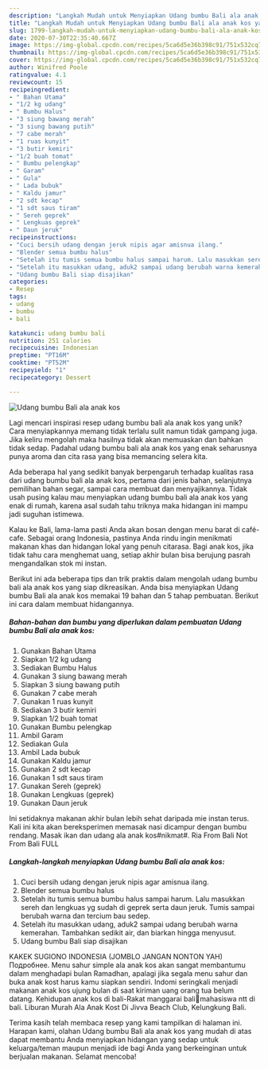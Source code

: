 ```yaml
---
description: "Langkah Mudah untuk Menyiapkan Udang bumbu Bali ala anak kos yang Menggugah Selera"
title: "Langkah Mudah untuk Menyiapkan Udang bumbu Bali ala anak kos yang Menggugah Selera"
slug: 1799-langkah-mudah-untuk-menyiapkan-udang-bumbu-bali-ala-anak-kos-yang-menggugah-selera
date: 2020-07-30T22:35:40.667Z
image: https://img-global.cpcdn.com/recipes/5ca6d5e36b398c91/751x532cq70/udang-bumbu-bali-ala-anak-kos-foto-resep-utama.jpg
thumbnail: https://img-global.cpcdn.com/recipes/5ca6d5e36b398c91/751x532cq70/udang-bumbu-bali-ala-anak-kos-foto-resep-utama.jpg
cover: https://img-global.cpcdn.com/recipes/5ca6d5e36b398c91/751x532cq70/udang-bumbu-bali-ala-anak-kos-foto-resep-utama.jpg
author: Winifred Poole
ratingvalue: 4.1
reviewcount: 15
recipeingredient:
- " Bahan Utama"
- "1/2 kg udang"
- " Bumbu Halus"
- "3 siung bawang merah"
- "3 siung bawang putih"
- "7 cabe merah"
- "1 ruas kunyit"
- "3 butir kemiri"
- "1/2 buah tomat"
- " Bumbu pelengkap"
- " Garam"
- " Gula"
- " Lada bubuk"
- " Kaldu jamur"
- "2 sdt kecap"
- "1 sdt saus tiram"
- " Sereh geprek"
- " Lengkuas geprek"
- " Daun jeruk"
recipeinstructions:
- "Cuci bersih udang dengan jeruk nipis agar amisnua ilang."
- "Blender semua bumbu halus"
- "Setelah itu tumis semua bumbu halus sampai harum. Lalu masukkan sereh dan lengkuas yg sudah di geprek serta daun jeruk. Tumis sampai berubah warna dan tercium bau sedep."
- "Setelah itu masukkan udang, aduk2 sampai udang berubah warna kemerahan. Tambahkan sedikit air, dan biarkan hingga menyusut."
- "Udang bumbu Bali siap disajikan"
categories:
- Resep
tags:
- udang
- bumbu
- bali

katakunci: udang bumbu bali 
nutrition: 251 calories
recipecuisine: Indonesian
preptime: "PT16M"
cooktime: "PT52M"
recipeyield: "1"
recipecategory: Dessert

---
```



![Udang bumbu Bali ala anak kos](https://img-global.cpcdn.com/recipes/5ca6d5e36b398c91/751x532cq70/udang-bumbu-bali-ala-anak-kos-foto-resep-utama.jpg)

Lagi mencari inspirasi resep udang bumbu bali ala anak kos yang unik? Cara menyiapkannya memang tidak terlalu sulit namun tidak gampang juga. Jika keliru mengolah maka hasilnya tidak akan memuaskan dan bahkan tidak sedap. Padahal udang bumbu bali ala anak kos yang enak seharusnya punya aroma dan cita rasa yang bisa memancing selera kita.

Ada beberapa hal yang sedikit banyak berpengaruh terhadap kualitas rasa dari udang bumbu bali ala anak kos, pertama dari jenis bahan, selanjutnya pemilihan bahan segar, sampai cara membuat dan menyajikannya. Tidak usah pusing kalau mau menyiapkan udang bumbu bali ala anak kos yang enak di rumah, karena asal sudah tahu triknya maka hidangan ini mampu jadi suguhan istimewa.

Kalau ke Bali, lama-lama pasti Anda akan bosan dengan menu barat di café-cafe. Sebagai orang Indonesia, pastinya Anda rindu ingin menikmati makanan khas dan hidangan lokal yang penuh citarasa. Bagi anak kos, jika tidak tahu cara menghemat uang, setiap akhir bulan bisa berujung pasrah mengandalkan stok mi instan.


Berikut ini ada beberapa tips dan trik praktis dalam mengolah udang bumbu bali ala anak kos yang siap dikreasikan. Anda bisa menyiapkan Udang bumbu Bali ala anak kos memakai 19 bahan dan 5 tahap pembuatan. Berikut ini cara dalam membuat hidangannya.

<!--inarticleads1-->

##### Bahan-bahan dan bumbu yang diperlukan dalam pembuatan Udang bumbu Bali ala anak kos:

1. Gunakan  Bahan Utama
1. Siapkan 1/2 kg udang
1. Sediakan  Bumbu Halus
1. Gunakan 3 siung bawang merah
1. Siapkan 3 siung bawang putih
1. Gunakan 7 cabe merah
1. Gunakan 1 ruas kunyit
1. Sediakan 3 butir kemiri
1. Siapkan 1/2 buah tomat
1. Gunakan  Bumbu pelengkap
1. Ambil  Garam
1. Sediakan  Gula
1. Ambil  Lada bubuk
1. Gunakan  Kaldu jamur
1. Gunakan 2 sdt kecap
1. Gunakan 1 sdt saus tiram
1. Gunakan  Sereh (geprek)
1. Gunakan  Lengkuas (geprek)
1. Gunakan  Daun jeruk


Ini setidaknya makanan akhir bulan lebih sehat daripada mie instan terus. Kali ini kita akan bereksperimen memasak nasi dicampur dengan bumbu rendang. Masak ikan dan udang ala anak kos#nikmat#. Ria From Bali Not From Bali FULL 

<!--inarticleads2-->

##### Langkah-langkah menyiapkan Udang bumbu Bali ala anak kos:

1. Cuci bersih udang dengan jeruk nipis agar amisnua ilang.
1. Blender semua bumbu halus
1. Setelah itu tumis semua bumbu halus sampai harum. Lalu masukkan sereh dan lengkuas yg sudah di geprek serta daun jeruk. Tumis sampai berubah warna dan tercium bau sedep.
1. Setelah itu masukkan udang, aduk2 sampai udang berubah warna kemerahan. Tambahkan sedikit air, dan biarkan hingga menyusut.
1. Udang bumbu Bali siap disajikan


KAKEK SUGIONO INDONESIA (JOMBLO JANGAN NONTON YAH) Подробнее. Menu sahur simple ala anak kos akan sangat membantumu dalam menghadapi bulan Ramadhan, apalagi jika segala menu sahur dan buka anak kost harus kamu siapkan sendiri. Indomi seringkali menjadi makanan anak kos ujung bulan di saat kiriman uang orang tua belum datang. Kehidupan anak kos di bali-Rakat manggarai bali🦹mahasiswa ntt di bali. Liburan Murah Ala Anak Kost Di Jivva Beach Club, Kelungkung Bali. 

Terima kasih telah membaca resep yang kami tampilkan di halaman ini. Harapan kami, olahan Udang bumbu Bali ala anak kos yang mudah di atas dapat membantu Anda menyiapkan hidangan yang sedap untuk keluarga/teman maupun menjadi ide bagi Anda yang berkeinginan untuk berjualan makanan. Selamat mencoba!
